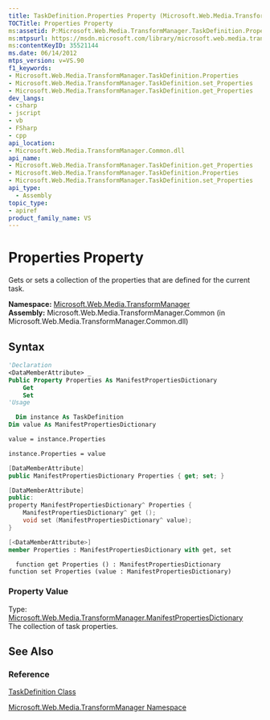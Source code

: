 ```yaml
---
title: TaskDefinition.Properties Property (Microsoft.Web.Media.TransformManager)
TOCTitle: Properties Property
ms:assetid: P:Microsoft.Web.Media.TransformManager.TaskDefinition.Properties
ms:mtpsurl: https://msdn.microsoft.com/library/microsoft.web.media.transformmanager.taskdefinition.properties(v=VS.90)
ms:contentKeyID: 35521144
ms.date: 06/14/2012
mtps_version: v=VS.90
f1_keywords:
- Microsoft.Web.Media.TransformManager.TaskDefinition.Properties
- Microsoft.Web.Media.TransformManager.TaskDefinition.set_Properties
- Microsoft.Web.Media.TransformManager.TaskDefinition.get_Properties
dev_langs:
- csharp
- jscript
- vb
- FSharp
- cpp
api_location:
- Microsoft.Web.Media.TransformManager.Common.dll
api_name:
- Microsoft.Web.Media.TransformManager.TaskDefinition.get_Properties
- Microsoft.Web.Media.TransformManager.TaskDefinition.Properties
- Microsoft.Web.Media.TransformManager.TaskDefinition.set_Properties
api_type:
  - Assembly
topic_type:
- apiref
product_family_name: VS
---
```


# Properties Property

Gets or sets a collection of the properties that are defined for the current task.

**Namespace:**  [Microsoft.Web.Media.TransformManager](microsoft-web-media-transformmanager-namespace.md)  
**Assembly:**  Microsoft.Web.Media.TransformManager.Common (in Microsoft.Web.Media.TransformManager.Common.dll)

## Syntax

```vb
'Declaration
<DataMemberAttribute> _
Public Property Properties As ManifestPropertiesDictionary
    Get
    Set
'Usage

  Dim instance As TaskDefinition
Dim value As ManifestPropertiesDictionary

value = instance.Properties

instance.Properties = value
```

```csharp
[DataMemberAttribute]
public ManifestPropertiesDictionary Properties { get; set; }
```

```cpp
[DataMemberAttribute]
public:
property ManifestPropertiesDictionary^ Properties {
    ManifestPropertiesDictionary^ get ();
    void set (ManifestPropertiesDictionary^ value);
}
```

``` fsharp
[<DataMemberAttribute>]
member Properties : ManifestPropertiesDictionary with get, set
```

```jscript
  function get Properties () : ManifestPropertiesDictionary
function set Properties (value : ManifestPropertiesDictionary)
```

### Property Value

Type: [Microsoft.Web.Media.TransformManager.ManifestPropertiesDictionary](manifestpropertiesdictionary-class-microsoft-web-media-transformmanager.md)  
The collection of task properties.  

## See Also

### Reference

[TaskDefinition Class](taskdefinition-class-microsoft-web-media-transformmanager.md)

[Microsoft.Web.Media.TransformManager Namespace](microsoft-web-media-transformmanager-namespace.md)
